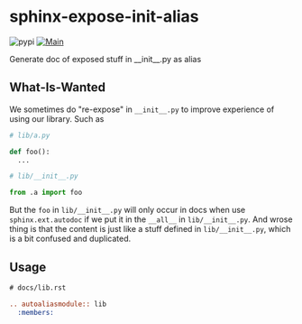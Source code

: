 # sphinx-expose-init-alias
![pypi](https://img.shields.io/pypi/v/sphinx-expose-init-alias)
[![Main](https://github.com/cmsxbc/sphinx-expose-init-alias/actions/workflows/main.yml/badge.svg?branch=main)](https://github.com/cmsxbc/sphinx-expose-init-alias/actions/workflows/main.yml)

Generate doc of exposed stuff in \_\_init\_\_.py  as alias

## What-Is-Wanted

We sometimes do "re-expose" in `__init__.py` to improve experience of using our library.
Such as

```Python
# lib/a.py

def foo():
  ...

# lib/__init__.py

from .a import foo


```

But the `foo` in `lib/__init__.py` will only occur in docs when use `sphinx.ext.autodoc` if we put it in the `__all__` in `lib/__init__.py`.
And wrose thing is that the content is just like a stuff defined in `lib/__init__.py`, which is a bit confused and duplicated.


## Usage

```reStructuredText
# docs/lib.rst

.. autoaliasmodule:: lib
  :members:

```
